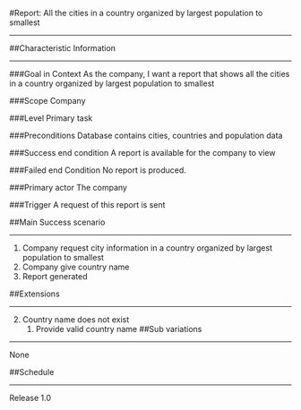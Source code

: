 #Report: All the cities in a country organized by largest population to smallest

---
##Characteristic Information

---
###Goal in Context
As the company, I want a report that shows all the cities in a country organized by largest population to smallest

###Scope
Company

###Level
Primary task

###Preconditions
Database contains cities, countries and population data

###Success end condition
A report is available for the company to view

###Failed end Condition
No report is produced.

###Primary actor
The company

###Trigger
A request of this report is sent

##Main Success scenario

---
1. Company request city information in a country organized by largest population to smallest
2. Company give country name
3. Report generated

##Extensions

---
2. Country name does not exist
   1. Provide valid country name
##Sub variations

---
None

##Schedule

---
Release 1.0
